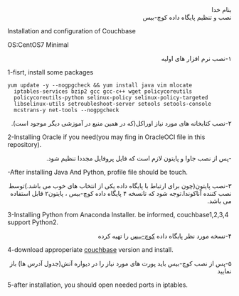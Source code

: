 <div dir='rtl' align='right'>بنام خدا</div>

<div dir='rtl' align='right'>نصب و تنظیم پایگاه داده کوچ-بیس</div>

Installation and configuration of Couchbase

OS:CentOS7 Minimal

<div dir='rtl' align='right'>۱-نصب نرم افزار های اولیه</div>

1-fisrt, install some packages

    yum update -y --nogpgcheck && yum install java vim mlocate
      iptables-services bzip2 gcc gcc-c++ wget policycoreutils
      policycoreutils-python selinux-policy selinux-policy-targeted
      libselinux-utils setroubleshoot-server setools setools-console
      mcstrans-y net-tools --nogpgcheck

<div dir='rtl' align='right'>۲-نصب کتابخانه های مورد نیاز اوراکل(که در همین منبع در آموزشی دیگر موجود
است).</div>

2-Installing Oracle if you need(you may fing in OracleOCI file in this
repository).

<div dir='rtl' align='right'>-پس از نصب جاوا و پایتون لازم است که فایل پروفایل مجددا تنظیم شود.</div>

-After installing Java And Python, profile file should be touch.

<div dir='rtl' align='right'>۳-نصب پایتون(چون برای ارتباط با پایگاه داده یکی از انتخاب های خوب می
باشد.)توسط نصب کننده آناکوندا.توجه شود که تانسخه ۴ پایگاه داده کوچ-بیس ،
پایتون۲ قابل استفاده می باشد.</div>

3-Installing Python from Anaconda Installer. be informed,
couchbase1,2,3,4 support Python2.

<div dir='rtl' align='right'>۴-نسخه مورد نظر پایگاه داده
<a href="http://www.couchbase.com/nosql-databases/downloads">کوچ-بیس</a> را تهیه
کرده</div>

4-download approperiate
[couchbase](http://www.couchbase.com/nosql-databases/downloads) version
and install.

<div dir='rtl' align='right'>۵-پس از نصب کوچ-بیس باید پورت های مورد نیاز را در دیواره آتش(جدول آدرس
ها) باز نمایید</div>

5-after installation, you should open needed ports in iptables.

